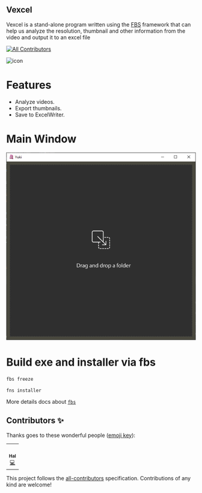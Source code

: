 Vexcel
----
Vexcel is a stand-alone program written using the 
[FBS](https://www.learnpyqt.com/courses/packaging-and-distribution/packaging-pyqt5-apps-fbs/) 
framework that can help us analyze the resolution, 
thumbnail and other information from the video and output it to an excel file

<!-- ALL-CONTRIBUTORS-BADGE:START - Do not remove or modify this section -->
[![All Contributors](https://img.shields.io/badge/all_contributors-1-orange.svg?style=flat-square)](#contributors-)
<!-- ALL-CONTRIBUTORS-BADGE:END --> 

![icon](https://github.com/loonghao/Yuki/blob/master/src/yuki/resources/images/yuki.png)

Features
========
- Analyze videos.
- Export thumbnails.
- Save to ExcelWriter.


Main Window
===========

![Alt text](/src/main/resources/base/main_window.png "main_window")

Build exe and installer via fbs
===============================

```shell script
fbs freeze
```
```shell script
fns installer
```
More details docs about [`fbs`](https://build-system.fman.io/manual/)


## Contributors ✨

Thanks goes to these wonderful people ([emoji key](https://allcontributors.org/docs/en/emoji-key)):

<!-- ALL-CONTRIBUTORS-LIST:START - Do not remove or modify this section -->
<!-- prettier-ignore-start -->
<!-- markdownlint-disable -->
<table>
  <tr>
    <td align="center"><a href="https://github.com/loonghao"><img src="https://avatars1.githubusercontent.com/u/13111745?v=4" width="100px;" alt=""/><br /><sub><b>Hal</b></sub></a><br /><a href="https://github.com/loonghao/photoshop-python-api/commits?author=loonghao" title="Code">💻</a></td>
  </tr>
</table>

<!-- markdownlint-enable -->
<!-- prettier-ignore-end -->
<!-- ALL-CONTRIBUTORS-LIST:END -->

This project follows the [all-contributors](https://allcontributors.org) specification.
Contributions of any kind are welcome!
